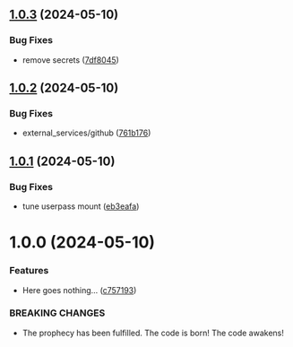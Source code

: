 ## [1.0.3](https://github.com/arpanrec/vaultops/compare/1.0.2...1.0.3) (2024-05-10)


### Bug Fixes

* remove secrets ([7df8045](https://github.com/arpanrec/vaultops/commit/7df804576df6a409ee938b05b9c3fc59646d7179))

## [1.0.2](https://github.com/arpanrec/vaultops/compare/1.0.1...1.0.2) (2024-05-10)


### Bug Fixes

* external_services/github ([761b176](https://github.com/arpanrec/vaultops/commit/761b1763a10ba69ab86317ff49ecfdd7c1ef5ef6))

## [1.0.1](https://github.com/arpanrec/vaultops/compare/1.0.0...1.0.1) (2024-05-10)


### Bug Fixes

* tune userpass mount ([eb3eafa](https://github.com/arpanrec/vaultops/commit/eb3eafac928247a24d7024a09c82e8ca17a31bbc))

# 1.0.0 (2024-05-10)


### Features

* Here goes nothing... ([c757193](https://github.com/arpanrec/vaultops/commit/c757193042bcc402913602de637a093761c54666))


### BREAKING CHANGES

* The prophecy has been fulfilled. The code is born! The code awakens!
